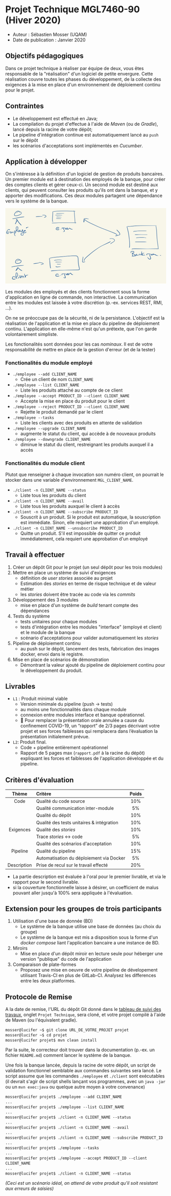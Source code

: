 # Projet Technique MGL7460-90 (Hiver 2020)

  * Auteur : Sébastien Mosser (UQAM)
  * Date de publication : Janvier 2020

## Objectifs pédagogiques

Dans ce projet technique à réaliser par équipe de deux, vous êtes responsable de la "réalisation" d'un logiciel de petite envergure. Cette réalisation couvre toutes les phases du développement, de la collecte des exigences à la mise en place d'un environnement de déploiement continu pour le projet.

## Contraintes

  - Le développement est effectué en Java;
  - La compilation du projet d'effectue à l'aide de _Maven_ (ou de _Gradle_), lancé depuis la racine de votre dépôt;
  - Le pipeline d'intégration continue est automatiquement lancé au `push` sur le dépôt
  - les scénarios d'acceptations sont implémentés en _Cucumber_.

## Application à développer

On s'intéresse à la définition d'un logiciel de gestion de produits bancaires. Un premier module est à destination des employés de la banque, pour créer des comptes clients et gérer ceux-ci. Un second module est destiné aux clients, qui peuvent consulter les produits qu'ils ont dans la banque, et y apporter des modifications. Ces deux modules partagent une dépendance vers le système de la banque.

<div align=center">

![](./archi_tech.png)

</div>

Les modules des employés et des clients fonctionnent sous la forme d'application en ligne de commande, non interactive. La communication entre les modules est laissée à votre discrétion (p.-ex. services REST, RMI, ...).

On ne se préoccupe pas de la sécurité, ni de la persistance. L'objectif est la réalisation de l'application et la mise en place du pipeline de déploiement continu. L'application en elle-même n'est qu'un prétexte, que l'on garde volontairement simpliste.

Les fonctionalités sont données pour les cas _nominaux_. Il est de votre responsabilité de mettre en place de la gestion d'erreur (et de la tester)

### Fonctionalités du module employé

  - `./employee --add CLIENT_NAME`
    - Crée un client de nom `CLIENT_NAME`
  - `./employee --list CLIENT_NAME`
    - Liste les produits attaché au compte de ce client
  - `./employee --accept PRODUCT_ID --client CLIENT_NAME`
    - Accepte la mise en place du produit pour le client
  - `./employee --reject PRODUCT_ID --client CLIENT_NAME`
    - Rejette le produit demandé par le client
  - `./employee --tasks`
    - Liste les clients avec des produits en attente de validation
  - `./employee --upgrade CLIENT_NAME`
    - augmente le statut du client, qui accède à de nouveaux produits
  - `./employee --downgrade CLIENT_NAME`
    - diminue le statut du client, restreignant les produits auxquel il a accès


### Fonctionalités du module client

Plutot que renseigner à chaque invocation son numéro client, on pourrait le stocker dans une variable d'environnement `MGL_CLIENT_NAME`.

  - `./client -n CLIENT_NAME --status`
    - Liste tous les produits du client
  - `./client -n CLIENT_NAME --avail`
    - Liste tous les produits auxquel le client à accès  
  - `./client -n CLIENT_NAME --subscribe PRODUCT_ID`
    - Souscrit à un produit. Si le produit est automatique, la souscription est immédiate. Sinon, elle requiert une approbation d'un employé.
  - `./client -n CLIENT_NAME --unsubscribe PRODUCT_ID`
    - Quitte un produit. S'il est impossible de quitter ce produit immédiatement, cela requiert une approbation d'un employé



## Travail à effectuer

  1. Créer un dépôt Git pour le projet (un seul dépôt pour les trois modules)
  2. Mettre en place un système de suivi d'exigences
      - définition de _user stories_  associée au projet
      - Estimation des _stories_ en terme de risque technique et de valeur métier
      - les _stories_ doivent être tracée au code via les _commits_
  3. Développement des 3 modules
      - mise en place d'un système de _build_ tenant compte des dépendances
  4. Tests du système
      - tests unitaires pour chaque modules
      - tests d'intégration entre les modules "interface" (employé et client) et le module de la banque
      - scénario d'acceptations pour valider automatiquement les _stories_
  5. Pipeline de déploiement continu
      - au push sur le dépôt, lancement des tests, fabrication des images docker, envoi dans le registre.
  6. Mise en place de scénarios de démonstration
      - Démontrant la valeur ajouté du pipeline de déploiement continu pour le développement du produit.

## Livrables

  - `L1` : Produit minimal viable
    * Version minimale du pipeline (push -> tests)
    * au moins une fonctionnalités dans chaque module
    * connexion entre modules interface et banque opérationnel.
    * :rotating_light: Pour remplacer la présentation orale annulée a cause du confinement COVID-19, un “rapport” de 2/3 pages décrivant votre projet et ses forces faiblesses qui remplacera dans l’évaluation la présentation initialement prévue.
  - `L2`: Produit final.
    * Code + pipeline entièrement opérationnel
    * Rapport de 5 pages max (`rapport.pdf` à la racine du dépôt) expliquant les forces et faiblesses de l'application développée et du pipeline.


## Critères d'évaluation

| Thème | Critère        | Poids |
| :---: | :---         | :---: |
| Code | Qualité du code source  | 10% |
| | Qualité communication inter-module | 5% |
| | Qualité du dépôt | 10% |
| | Qualité des tests unitaires & intégration | 10% |
| Exigences | Qualité des _stories_ | 10% |
| | Trace _stories_ <-> code | 5% |
| | Qualité des scénarios d'acceptation | 10% |
| Pipeline | Qualité du pipeline | 15% |
| | Automatisation du déploiement via Docker | 5%  |
| Description | Prise de recul sur le travail effecté | 20% |


  - La partie description est évaluée à l'oral pour le premier livrable, et via le rapport pour le second livrable.
  - si la couverture fonctionnelle laisse à désirer, un coefficient de malus pouvant aller jusqu'à 100% sera appliquée à l'évaluation.


## Extension pour les groupes de trois participants

  1. Utilisation d'une base de donnée (BD)
      - Le système de la banque utilise une base de données (au choix du groupe)
      - Le système de la banque est mis a disposition sous la forme d'un _docker compose_ liant l'application bancaire a une instance de BD.
  2. Miroirs
      - Mise en place d'un dépôt miroir en lecture seule pour héberger une version "publique" du code de l'application
   3. Comparaison de plate-formes
      - Proposez une mise en oeuvre de votre pipeline de dévelopement utilisant Travis-CI en plus de GitLab-CI. Analysez les differences entre les deux platformes.  

## Protocole de Remise

A la date de remise, l'URL du dépôt Git donné dans le [tableau de suivi des travaux](https://docs.google.com/spreadsheets/d/1PA6Uln9ps2Egl5rbn3JykbsHT8GSjfVJKGrty7t44Tg/edit?usp=sharing), onglet `Projet Technique`, sera cloné, et votre projet compilé à l'aide de Maven (ou l'équivalent gradle).

```
mosser@lucifer ~$ git clone URL_DE_VOTRE_PROJET projet
mosser@lucifer ~$ cd projet
mosser@lucifer projet$ mvn clean install
```

Par la suite, le correcteur doit trouver dans la documentation (p.-ex. un fichier `README.md`) comment lancer le système de la banque.

Une fois la banque lancée, depuis la racine de votre dépôt, un script de validation fonctionnel semblable aux commandes suivantes sera lancé. Le script assume que les commandes `./employee` et `./client` sont exécutables (il devrait s'agir de script shells lançant vos programmes, avec un `java -jar` ou un `mvn exec:java` ou quelque autre moyen à votre convenance)

```
mosser@lucifer projet$ ./employee --add CLIENT_NAME
...
mosser@lucifer projet$ ./employee --list CLIENT_NAME
...
mosser@lucifer projet$ ./client -n CLIENT_NAME --status
...
mosser@lucifer projet$ ./client -n CLIENT_NAME --avail
...
mosser@lucifer projet$ ./client -n CLIENT_NAME --subscribe PRODUCT_ID
...
mosser@lucifer projet$ ./employee --tasks
...
mosser@lucifer projet$ ./employee --accept PRODUCT_ID --client CLIENT_NAME
...
mosser@lucifer projet$ ./client -n CLIENT_NAME --status
```
_(Ceci est un scénario idéal, on attend de votre produit qu'il soit resistant aux erreurs de saisies)_
